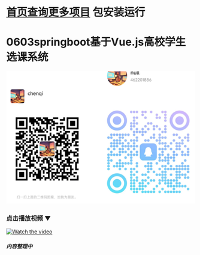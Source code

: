 # [首页查询更多项目](https://github.com/GraduationProject-springboot) 包安装运行


# 0603springboot基于Vue.js高校学生选课系统

![picture](https://raw.githubusercontent.com/GraduationProject-springboot/.github/main/img/wx.png)

### 点击播放视频 ▼
[![Watch the video](https://i.sstatic.net/Vp2cE.png)](https://www.bilibili.com/video/BV1eMbYemE1U?p=99)


#####   内容整理中  











